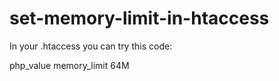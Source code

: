 # set-memory-limit-in-htaccess

In your .htaccess you can try this code:

<IfModule mod_php5.c>
php_value memory_limit 64M
</IfModule>
